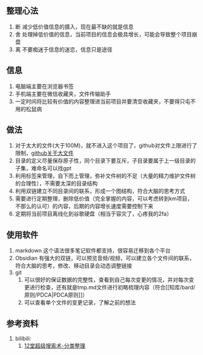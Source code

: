 ## 整理心法
1. 断 减少低价值信息的摄入，现在最不缺的就是信息
2. 舍 处理掉低价值的信息，当前项目的信息会极具增长，可能会导致整个项目崩盘
3. 离 不要痴迷于信息的迷恋，信息只是途径

## 信息
1. 电脑端主要在浏览器书签
2. 手机端主要在微信收藏夹，文件传输助手
3. 一定时间将比较有价值的内容整理进当前项目并要清空收藏夹，不要得只屯不用的松鼠病

## 做法
1. 对于太大的文件(大于100M)，就不进入这个项目了，github对文件上限进行了限制，[github关于大文件](https://docs.github.com/zh/repositories/working-with-files/managing-large-files/about-large-files-on-github)
2. 目录的定义尽量保存原子性，同个目录下要互斥，子目录要属于上一级目录的子集，难命名可以找gpt
3. 利用标签来管理，自下而上管理，弥补文件树的不足（大量的精力维护文件树的合理性），不需要太深的目录结构
4. 利用双链建立不同目录间的联系，形成一个图结构，符合大脑的思考方式
5. 需要进行定期整理，删除低价值（完全掌握的内容，可以考虑转到km项目，不那么的认可）的内容，后期的内容增长速度需要控制下来
6. 定期将当前项目离线化到谷歌硬盘（相当于容灾了，心疼我的2fa）

## 使用软件
1. markdown 这个语法很多笔记软件都支持，很容易迁移到各个平台
2. Obsidian 有强大的双链，可以预览音频/视频，可以建立各个文件间的联系，符合大脑的思考，修改、移动目录会动态调整链接
3. git 
   1. 可以很好的保证数据的完整性，查看到自己每次变更的情况，并对每次变更进行检查，还有就是tmp.md文件进行初略梳理内容（符合[[知库/bard/原则/PDCA|PDCA原则]]）
   2. 可以查看单个文件的变更记录，了解之前的想法

## 参考资料
1. bilibili:
   1. [12堂超级搜索术-分类整理](https://www.bilibili.com/video/BV1VJ41197sy?p=4)